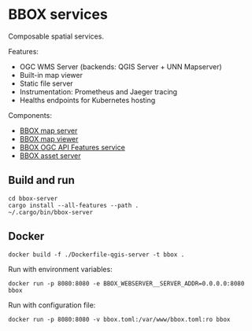 BBOX services
=============

Composable spatial services.

Features:
* OGC WMS Server (backends: QGIS Server + UNN Mapserver)
* Built-in map viewer
* Static file server
* Instrumentation: Prometheus and Jaeger tracing
* Healths endpoints for Kubernetes hosting

Components:
* [BBOX map server](bbox-map-server/)
* [BBOX map viewer](bbox-map-viewer/)
* [BBOX OGC API Features service](bbox-feature-server/)
* [BBOX asset server](bbox-asset-server/)


Build and run
-------------

    cd bbox-server
    cargo install --all-features --path .
    ~/.cargo/bin/bbox-server


Docker
------

    docker build -f ./Dockerfile-qgis-server -t bbox .

Run with environment variables:

    docker run -p 8080:8080 -e BBOX_WEBSERVER__SERVER_ADDR=0.0.0.0:8080 bbox

Run with configuration file:

    docker run -p 8080:8080 -v bbox.toml:/var/www/bbox.toml:ro bbox
